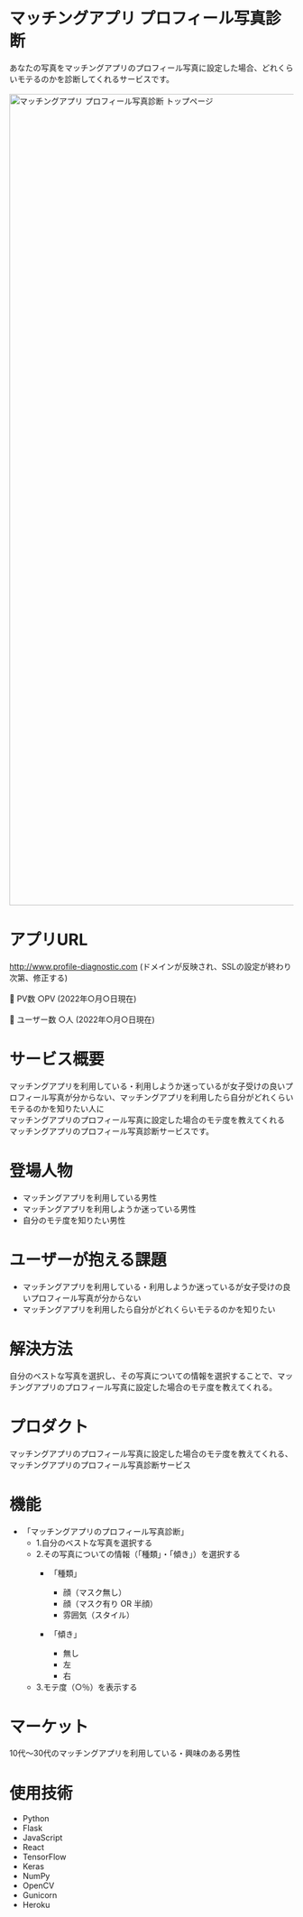 # マッチングアプリ プロフィール写真診断
あなたの写真をマッチングアプリのプロフィール写真に設定した場合、どれくらいモテるのかを診断してくれるサービスです。<br>
<br>
<img width="1439" alt="マッチングアプリ プロフィール写真診断 トップページ" src="https://user-images.githubusercontent.com/72130011/164699578-cb936a88-1fd3-4d48-8bea-aef908df22ba.png">

# アプリURL
http://www.profile-diagnostic.com (ドメインが反映され、SSLの設定が終わり次第、修正する)<br>
<br>
🌷 PV数 ○PV (2022年○月○日現在)<br>
<br>
🌷 ユーザー数 ○人 (2022年○月○日現在)

# サービス概要
マッチングアプリを利用している・利用しようか迷っているが女子受けの良いプロフィール写真が分からない、マッチングアプリを利用したら自分がどれくらいモテるのかを知りたい人に<br>
マッチングアプリのプロフィール写真に設定した場合のモテ度を教えてくれる<br>
マッチングアプリのプロフィール写真診断サービスです。

# 登場人物
- マッチングアプリを利用している男性
- マッチングアプリを利用しようか迷っている男性
- 自分のモテ度を知りたい男性

# ユーザーが抱える課題
- マッチングアプリを利用している・利用しようか迷っているが女子受けの良いプロフィール写真が分からない
- マッチングアプリを利用したら自分がどれくらいモテるのかを知りたい

# 解決方法
自分のベストな写真を選択し、その写真についての情報を選択することで、マッチングアプリのプロフィール写真に設定した場合のモテ度を教えてくれる。

# プロダクト
マッチングアプリのプロフィール写真に設定した場合のモテ度を教えてくれる、マッチングアプリのプロフィール写真診断サービス

# 機能
- 「マッチングアプリのプロフィール写真診断」
  - 1.自分のベストな写真を選択する
  - 2.その写真についての情報（「種類」・「傾き」）を選択する
    - 「種類」
      - 顔（マスク無し）
      - 顔（マスク有り OR 半顔）
      - 雰囲気（スタイル）

    - 「傾き」
      - 無し
      - 左
      - 右
  - 3.モテ度（○％）を表示する

# マーケット
10代〜30代のマッチングアプリを利用している・興味のある男性

# 使用技術
- Python
- Flask
- JavaScript
- React
- TensorFlow
- Keras
- NumPy
- OpenCV
- Gunicorn
- Heroku

